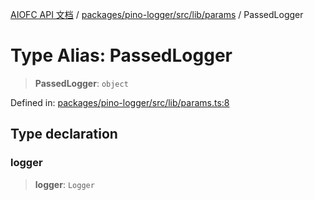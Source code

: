 [AIOFC API 文档](../../../../../../index.md) / [packages/pino-logger/src/lib/params](../index.md) / PassedLogger

# Type Alias: PassedLogger

> **PassedLogger**: `object`

Defined in: [packages/pino-logger/src/lib/params.ts:8](https://github.com/aiofc-nx/aiofc-nx-20250117/blob/67a7c164367a9389d2ffea309275a0822750a8a2/packages/pino-logger/src/lib/params.ts#L8)

## Type declaration

### logger

> **logger**: `Logger`
